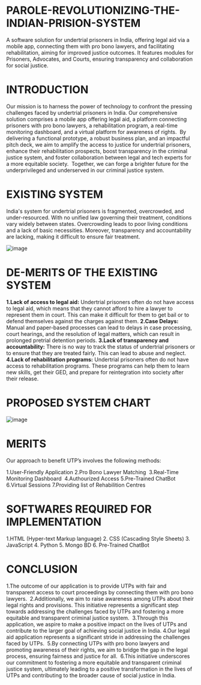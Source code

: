 # PAROLE-REVOLUTIONIZING-THE-INDIAN-PRISION-SYSTEM
A software solution for undertrial prisoners in India, offering legal aid via a mobile app, connecting them with pro bono lawyers, and facilitating rehabilitation, aiming for improved justice outcomes. It features modules for Prisoners, Advocates, and Courts, ensuring transparency and collaboration for social justice.

# INTRODUCTION 
Our mission is to harness the power of technology to confront the pressing challenges faced by undertrial prisoners in India. Our comprehensive solution comprises a mobile app offering legal aid, a platform connecting prisoners with pro bono lawyers, a rehabilitation program, a real-time monitoring dashboard, and a virtual platform for awareness of rights. 
By delivering a functional prototype, a robust business plan, and an impactful pitch deck, we aim to amplify the access to justice for undertrial prisoners, enhance their rehabilitation prospects, boost transparency in the criminal justice system, and foster collaboration between legal and tech experts for a more equitable society. 
Together, we can forge a brighter future for the underprivileged and underserved in our criminal justice system.

# EXISTING SYSTEM 
India's system for undertrial prisoners is fragmented, overcrowded, and under-resourced. With no unified law governing their treatment, conditions vary widely between states. Overcrowding leads to poor living conditions and a lack of basic necessities. Moreover, transparency and accountability are lacking, making it difficult to ensure fair treatment.

![image](https://github.com/Harsha7999/PAROLE-REVOLUTIONIZING-THE-INDIAN-PRISION-SYSTEM/assets/138028961/509d8ccd-2c88-4576-ba85-6c80f7b283a5)

# DE-MERITS OF THE EXISTING SYSTEM

**1.Lack of access to legal aid:** Undertrial prisoners often do not have access to legal aid, which means that they cannot afford to hire a lawyer to represent them in court. This can make it difficult for them to get bail or to defend themselves against the charges against them.
**2.Case Delays:** Manual and paper-based processes can lead to delays in case processing, court hearings, and the resolution of legal matters, which can result in prolonged pretrial detention periods.
**3.Lack of transparency and accountability:** There is no way to track the status of undertrial prisoners or to ensure that they are treated fairly. This can lead to abuse and neglect.
**4.Lack of rehabilitation programs:** Undertrial prisoners often do not have access to rehabilitation programs. These programs can help them to learn new skills, get their GED, and prepare for reintegration into society after their release.

# PROPOSED SYSTEM CHART
![image](https://github.com/Harsha7999/PAROLE-REVOLUTIONIZING-THE-INDIAN-PRISION-SYSTEM/assets/138028961/13d98f56-ca41-4789-bf0e-081eec1534a6)

# MERITS
Our approach to benefit UTP’s involves the following methods:

1.User-Friendly Application
2.Pro Bono Lawyer Matching 
3.Real-Time Monitoring Dashboard 
4.Authourized Access
5.Pre-Trained ChatBot
6.Virtual Sessions
7.Providing list of Rehabilition Centres

# SOFTWARES REQUIRED FOR IMPLEMENTATION

1.HTML (Hyper-text Markup language)
2. CSS (Cascading Style Sheets)
3. JavaScript
4. Python
5. Mongo BD 
6. Pre-Trained ChatBot

# CONCLUSION

1.The outcome of our application is to provide UTPs with fair and transparent access to court proceedings by connecting them with pro bono lawyers. 
2.Additionally, we aim to raise awareness among UTPs about their legal rights and provisions. This initiative represents a significant step towards addressing the challenges faced by UTPs and fostering a more equitable and transparent criminal justice system. 
3.Through this application, we aspire to make a positive impact on the lives of UTPs and contribute to the larger goal of achieving social justice in India.
4.Our legal aid application represents a significant stride in addressing the challenges faced by UTPs. 
5.By connecting UTPs with pro bono lawyers and promoting awareness of their rights, we aim to bridge the gap in the legal process, ensuring fairness and justice for all. 
6.This initiative underscores our commitment to fostering a more equitable and transparent criminal justice system, ultimately leading to a positive transformation in the lives of UTPs and contributing to the broader cause of social justice in India.
